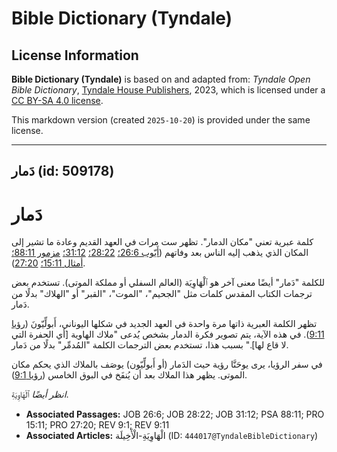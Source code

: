# Bible Dictionary (Tyndale)

## License Information

**Bible Dictionary (Tyndale)** is based on and adapted from: _Tyndale Open Bible Dictionary_, [Tyndale House Publishers](https://tyndaleopenresources.com/), 2023, which is licensed under a [CC BY-SA 4.0 license](https://creativecommons.org/licenses/by-sa/4.0/legalcode.en).

This markdown version (created `2025-10-20`) is provided under the same license.



--------------------------------

## دَمار (id: 509178)

دَمار
=====

كلمة عبرية تعني "مكان الدمار". تظهر ست مرات في العهد القديم وعادة ما تشير إلى المكان الذي يذهب إليه الناس بعد وفاتهم ([أَيّوب 26:6؛](https://ref.ly/Job26:6) [28:22؛](https://ref.ly/Job28:22) [31:12؛](https://ref.ly/Job31:12) [مزمور 88:11؛](https://ref.ly/Ps88:11) [أمثال 15:11؛](https://ref.ly/Prov15:11) [27:20](https://ref.ly/Prov27:20)).

للكلمة "دَمار" أيضًا معنى آخر هو ٱلْهَاوِيَة (العالم السفلي أو مملكة الموتى). تستخدم بعض ترجمات الكتاب المقدس كلمات مثل "الجحيم"، "الموت"، "القبر" أو "الهلاك" بدلًا من دَمار.

تظهر الكلمة العبرية ذاتها مرة واحدة في العهد الجديد في شكلها اليوناني، أَبولِّيّونَ ([رؤيا 9:11](https://ref.ly/Rev9:11)). في هذه الآية، يتم تصوير فكرة الدمار بشخص يُدعى "ملاك الهاوية \[أي الحفرة التي لا قاع لها]." بسبب هذا، تستخدم بعض الترجمات الكلمة "المُدمِّر" بدلًا من دَمار.

في سفر الرؤيا، يرى يوحَنَّا رؤية حيث الدَمار (أو أَبولِّيّون) يوصَف بالملاك الذي يحكم مكان الموتى. يظهر هذا الملاك بعد أن يُنفَخ في البوق الخامس ([رؤيا 9:1](https://ref.ly/Rev9:1)).

*انظر أيضًا* ٱلْهَاوِيَةِ.

* **Associated Passages:** JOB 26:6; JOB 28:22; JOB 31:12; PSA 88:11; PRO 15:11; PRO 27:20; REV 9:1; REV 9:11
* **Associated Articles:** الْهَاوِيَةِ-الْأَخِيلَة (ID: `444017@TyndaleBibleDictionary`)

